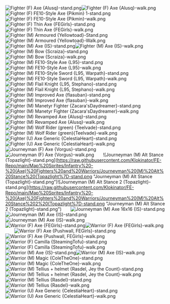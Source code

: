 ![Fighter (F) Axe {Alusq}-stand.png](https://raw.githubusercontent.com/Klokinator/FE-Repo/main/Map%20Sprites/Infantry%20-%20(Axe)%20Fighters%20and%20Warriors/Fighter%20(F)%20Axe%20%7BAlusq%7D-stand.png "Fighter (F) Axe {Alusq}-stand.png")![Fighter (F) Axe {Alusq}-walk.png](https://raw.githubusercontent.com/Klokinator/FE-Repo/main/Map%20Sprites/Infantry%20-%20(Axe)%20Fighters%20and%20Warriors/Fighter%20(F)%20Axe%20%7BAlusq%7D-walk.png "Fighter (F) Axe {Alusq}-walk.png")&emsp;&emsp;![Fighter (F) FE10-Style Axe {Pikmin} 1-stand.png](https://raw.githubusercontent.com/Klokinator/FE-Repo/main/Map%20Sprites/Infantry%20-%20(Axe)%20Fighters%20and%20Warriors/Fighter%20(F)%20FE10-Style%20Axe%20%7BPikmin%7D%201-stand.png "Fighter (F) FE10-Style Axe {Pikmin} 1-stand.png")![Fighter (F) FE10-Style Axe {Pikmin}-walk.png](https://raw.githubusercontent.com/Klokinator/FE-Repo/main/Map%20Sprites/Infantry%20-%20(Axe)%20Fighters%20and%20Warriors/Fighter%20(F)%20FE10-Style%20Axe%20%7BPikmin%7D-walk.png "Fighter (F) FE10-Style Axe {Pikmin}-walk.png")&emsp;&emsp;![Fighter (F) Thin Axe {FEGirls}-stand.png](https://raw.githubusercontent.com/Klokinator/FE-Repo/main/Map%20Sprites/Infantry%20-%20(Axe)%20Fighters%20and%20Warriors/Fighter%20(F)%20Thin%20Axe%20%7BFEGirls%7D-stand.png "Fighter (F) Thin Axe {FEGirls}-stand.png")![Fighter (F) Thin Axe {FEGirls}-walk.png](https://raw.githubusercontent.com/Klokinator/FE-Repo/main/Map%20Sprites/Infantry%20-%20(Axe)%20Fighters%20and%20Warriors/Fighter%20(F)%20Thin%20Axe%20%7BFEGirls%7D-walk.png "Fighter (F) Thin Axe {FEGirls}-walk.png")&emsp;&emsp;![Fighter (M) Armoured {Yellowtoad}-Stand.png](https://raw.githubusercontent.com/Klokinator/FE-Repo/main/Map%20Sprites/Infantry%20-%20(Axe)%20Fighters%20and%20Warriors/Fighter%20(M)%20Armoured%20%7BYellowtoad%7D-Stand.png "Fighter (M) Armoured {Yellowtoad}-Stand.png")![Fighter (M) Armoured {Yellowtoad}-Walk.png](https://raw.githubusercontent.com/Klokinator/FE-Repo/main/Map%20Sprites/Infantry%20-%20(Axe)%20Fighters%20and%20Warriors/Fighter%20(M)%20Armoured%20%7BYellowtoad%7D-Walk.png "Fighter (M) Armoured {Yellowtoad}-Walk.png")&emsp;&emsp;![Fighter (M) Axe {IS}-stand.png](https://raw.githubusercontent.com/Klokinator/FE-Repo/main/Map%20Sprites/Infantry%20-%20(Axe)%20Fighters%20and%20Warriors/Fighter%20(M)%20Axe%20%7BIS%7D-stand.png "Fighter (M) Axe {IS}-stand.png")![Fighter (M) Axe {IS}-walk.png](https://raw.githubusercontent.com/Klokinator/FE-Repo/main/Map%20Sprites/Infantry%20-%20(Axe)%20Fighters%20and%20Warriors/Fighter%20(M)%20Axe%20%7BIS%7D-walk.png "Fighter (M) Axe {IS}-walk.png")&emsp;&emsp;![Fighter (M) Bow {Scraiza}-stand.png](https://raw.githubusercontent.com/Klokinator/FE-Repo/main/Map%20Sprites/Infantry%20-%20(Axe)%20Fighters%20and%20Warriors/Fighter%20(M)%20Bow%20%7BScraiza%7D-stand.png "Fighter (M) Bow {Scraiza}-stand.png")![Fighter (M) Bow {Scraiza}-walk.png](https://raw.githubusercontent.com/Klokinator/FE-Repo/main/Map%20Sprites/Infantry%20-%20(Axe)%20Fighters%20and%20Warriors/Fighter%20(M)%20Bow%20%7BScraiza%7D-walk.png "Fighter (M) Bow {Scraiza}-walk.png")&emsp;&emsp;![Fighter (M) FE10-Style Axe {L95}-stand.png](https://raw.githubusercontent.com/Klokinator/FE-Repo/main/Map%20Sprites/Infantry%20-%20(Axe)%20Fighters%20and%20Warriors/Fighter%20(M)%20FE10-Style%20Axe%20%7BL95%7D-stand.png "Fighter (M) FE10-Style Axe {L95}-stand.png")![Fighter (M) FE10-Style Axe {L95}-walk.png](https://raw.githubusercontent.com/Klokinator/FE-Repo/main/Map%20Sprites/Infantry%20-%20(Axe)%20Fighters%20and%20Warriors/Fighter%20(M)%20FE10-Style%20Axe%20%7BL95%7D-walk.png "Fighter (M) FE10-Style Axe {L95}-walk.png")![Fighter (M) FE10-Style Sword {L95, Warpath}-stand.png](https://raw.githubusercontent.com/Klokinator/FE-Repo/main/Map%20Sprites/Infantry%20-%20(Axe)%20Fighters%20and%20Warriors/Fighter%20(M)%20FE10-Style%20Sword%20%7BL95,%20Warpath%7D-stand.png "Fighter (M) FE10-Style Sword {L95, Warpath}-stand.png")![Fighter (M) FE10-Style Sword {L95, Warpath}-walk.png](https://raw.githubusercontent.com/Klokinator/FE-Repo/main/Map%20Sprites/Infantry%20-%20(Axe)%20Fighters%20and%20Warriors/Fighter%20(M)%20FE10-Style%20Sword%20%7BL95,%20Warpath%7D-walk.png "Fighter (M) FE10-Style Sword {L95, Warpath}-walk.png")&emsp;&emsp;![Fighter (M) Flail Knight {L95, Stephano}-stand.png](https://raw.githubusercontent.com/Klokinator/FE-Repo/main/Map%20Sprites/Infantry%20-%20(Axe)%20Fighters%20and%20Warriors/Fighter%20(M)%20Flail%20Knight%20%7BL95,%20Stephano%7D-stand.png "Fighter (M) Flail Knight {L95, Stephano}-stand.png")![Fighter (M) Flail Knight {L95, Stephano}-walk.png](https://raw.githubusercontent.com/Klokinator/FE-Repo/main/Map%20Sprites/Infantry%20-%20(Axe)%20Fighters%20and%20Warriors/Fighter%20(M)%20Flail%20Knight%20%7BL95,%20Stephano%7D-walk.png "Fighter (M) Flail Knight {L95, Stephano}-walk.png")&emsp;&emsp;![Fighter (M) Improved Axe {flasuban}-stand.png](https://raw.githubusercontent.com/Klokinator/FE-Repo/main/Map%20Sprites/Infantry%20-%20(Axe)%20Fighters%20and%20Warriors/Fighter%20(M)%20Improved%20Axe%20%7Bflasuban%7D-stand.png "Fighter (M) Improved Axe {flasuban}-stand.png")![Fighter (M) Improved Axe {flasuban}-walk.png](https://raw.githubusercontent.com/Klokinator/FE-Repo/main/Map%20Sprites/Infantry%20-%20(Axe)%20Fighters%20and%20Warriors/Fighter%20(M)%20Improved%20Axe%20%7Bflasuban%7D-walk.png "Fighter (M) Improved Axe {flasuban}-walk.png")&emsp;&emsp;![Fighter (M) Manetyr Fighter {Zacara'sDaydreamer}-stand.png](https://raw.githubusercontent.com/Klokinator/FE-Repo/main/Map%20Sprites/Infantry%20-%20(Axe)%20Fighters%20and%20Warriors/Fighter%20(M)%20Manetyr%20Fighter%20%7BZacara'sDaydreamer%7D-stand.png "Fighter (M) Manetyr Fighter {Zacara'sDaydreamer}-stand.png")![Fighter (M) Manetyr Fighter {Zacara'sDaydreamer}-walk.png](https://raw.githubusercontent.com/Klokinator/FE-Repo/main/Map%20Sprites/Infantry%20-%20(Axe)%20Fighters%20and%20Warriors/Fighter%20(M)%20Manetyr%20Fighter%20%7BZacara'sDaydreamer%7D-walk.png "Fighter (M) Manetyr Fighter {Zacara'sDaydreamer}-walk.png")&emsp;&emsp;![Fighter (M) Revamped Axe {Alusq}-stand.png](https://raw.githubusercontent.com/Klokinator/FE-Repo/main/Map%20Sprites/Infantry%20-%20(Axe)%20Fighters%20and%20Warriors/Fighter%20(M)%20Revamped%20Axe%20%7BAlusq%7D-stand.png "Fighter (M) Revamped Axe {Alusq}-stand.png")![Fighter (M) Revamped Axe {Alusq}-walk.png](https://raw.githubusercontent.com/Klokinator/FE-Repo/main/Map%20Sprites/Infantry%20-%20(Axe)%20Fighters%20and%20Warriors/Fighter%20(M)%20Revamped%20Axe%20%7BAlusq%7D-walk.png "Fighter (M) Revamped Axe {Alusq}-walk.png")&emsp;&emsp;![Fighter (M) Wolf Rider (green) {Teelvade}-stand.png](https://raw.githubusercontent.com/Klokinator/FE-Repo/main/Map%20Sprites/Infantry%20-%20(Axe)%20Fighters%20and%20Warriors/Fighter%20(M)%20Wolf%20Rider%20(green)%20%7BTeelvade%7D-stand.png "Fighter (M) Wolf Rider (green) {Teelvade}-stand.png")![Fighter (M) Wolf Rider (green){Teelvade}-walk.png](https://raw.githubusercontent.com/Klokinator/FE-Repo/main/Map%20Sprites/Infantry%20-%20(Axe)%20Fighters%20and%20Warriors/Fighter%20(M)%20Wolf%20Rider%20(green)%7BTeelvade%7D-walk.png "Fighter (M) Wolf Rider (green){Teelvade}-walk.png")&emsp;&emsp;![Fighter (U) Axe Generic {CelestiaHeart}-stand.png](https://raw.githubusercontent.com/Klokinator/FE-Repo/main/Map%20Sprites/Infantry%20-%20(Axe)%20Fighters%20and%20Warriors/Fighter%20(U)%20Axe%20Generic%20%7BCelestiaHeart%7D-stand.png "Fighter (U) Axe Generic {CelestiaHeart}-stand.png")![Fighter (U) Axe Generic {CelestiaHeart}-walk.png](https://raw.githubusercontent.com/Klokinator/FE-Repo/main/Map%20Sprites/Infantry%20-%20(Axe)%20Fighters%20and%20Warriors/Fighter%20(U)%20Axe%20Generic%20%7BCelestiaHeart%7D-walk.png "Fighter (U) Axe Generic {CelestiaHeart}-walk.png")&emsp;&emsp;![Journeyman (F) Axe {Vorgus}-stand.png](https://raw.githubusercontent.com/Klokinator/FE-Repo/main/Map%20Sprites/Infantry%20-%20(Axe)%20Fighters%20and%20Warriors/Journeyman%20(F)%20Axe%20%7BVorgus%7D-stand.png "Journeyman (F) Axe {Vorgus}-stand.png")![Journeyman (F) Axe {Vorgus}-walk.png](https://raw.githubusercontent.com/Klokinator/FE-Repo/main/Map%20Sprites/Infantry%20-%20(Axe)%20Fighters%20and%20Warriors/Journeyman%20(F)%20Axe%20%7BVorgus%7D-walk.png "Journeyman (F) Axe {Vorgus}-walk.png")&emsp;&emsp;![Journeyman (M) Alt Stance (Topazlight}-stand.png](https://raw.githubusercontent.com/Klokinator/FE-Repo/main/Map%20Sprites/Infantry%20-%20(Axe)%20Fighters%20and%20Warriors/Journeyman%20(M)%20Alt%20Stance%20(Topazlight%7D-stand.png "Journeyman (M) Alt Stance (Topazlight}-stand.png")![Journeyman (M) Alt Stance 2 (Topazlight}-stand.png](https://raw.githubusercontent.com/Klokinator/FE-Repo/main/Map%20Sprites/Infantry%20-%20(Axe)%20Fighters%20and%20Warriors/Journeyman%20(M)%20Alt%20Stance%202%20(Topazlight%7D-stand.png "Journeyman (M) Alt Stance 2 (Topazlight}-stand.png")&emsp;&emsp;![Journeyman (M) Axe 16x16 {IS}-stand.png](https://raw.githubusercontent.com/Klokinator/FE-Repo/main/Map%20Sprites/Infantry%20-%20(Axe)%20Fighters%20and%20Warriors/Journeyman%20(M)%20Axe%2016x16%20%7BIS%7D-stand.png "Journeyman (M) Axe 16x16 {IS}-stand.png")![Journeyman (M) Axe {IS}-stand.png](https://raw.githubusercontent.com/Klokinator/FE-Repo/main/Map%20Sprites/Infantry%20-%20(Axe)%20Fighters%20and%20Warriors/Journeyman%20(M)%20Axe%20%7BIS%7D-stand.png "Journeyman (M) Axe {IS}-stand.png")![Journeyman (M) Axe {IS}-walk.png](https://raw.githubusercontent.com/Klokinator/FE-Repo/main/Map%20Sprites/Infantry%20-%20(Axe)%20Fighters%20and%20Warriors/Journeyman%20(M)%20Axe%20%7BIS%7D-walk.png "Journeyman (M) Axe {IS}-walk.png")&emsp;&emsp;![Warrior (F) Axe {FEGirls}-stand.png](https://raw.githubusercontent.com/Klokinator/FE-Repo/main/Map%20Sprites/Infantry%20-%20(Axe)%20Fighters%20and%20Warriors/Warrior%20(F)%20Axe%20%7BFEGirls%7D-stand.png "Warrior (F) Axe {FEGirls}-stand.png")![Warrior (F) Axe {FEGirls}-walk.png](https://raw.githubusercontent.com/Klokinator/FE-Repo/main/Map%20Sprites/Infantry%20-%20(Axe)%20Fighters%20and%20Warriors/Warrior%20(F)%20Axe%20%7BFEGirls%7D-walk.png "Warrior (F) Axe {FEGirls}-walk.png")&emsp;&emsp;![Warrior (F) Axe {Pushwall, FEGirls}-stand.png](https://raw.githubusercontent.com/Klokinator/FE-Repo/main/Map%20Sprites/Infantry%20-%20(Axe)%20Fighters%20and%20Warriors/Warrior%20(F)%20Axe%20%7BPushwall,%20FEGirls%7D-stand.png "Warrior (F) Axe {Pushwall, FEGirls}-stand.png")![Warrior (F) Axe {Pushwall, FEGirls}-walk.png](https://raw.githubusercontent.com/Klokinator/FE-Repo/main/Map%20Sprites/Infantry%20-%20(Axe)%20Fighters%20and%20Warriors/Warrior%20(F)%20Axe%20%7BPushwall,%20FEGirls%7D-walk.png "Warrior (F) Axe {Pushwall, FEGirls}-walk.png")&emsp;&emsp;![Warrior (F) Camilla {SteamingTofu}-stand.png](https://raw.githubusercontent.com/Klokinator/FE-Repo/main/Map%20Sprites/Infantry%20-%20(Axe)%20Fighters%20and%20Warriors/Warrior%20(F)%20Camilla%20%7BSteamingTofu%7D-stand.png "Warrior (F) Camilla {SteamingTofu}-stand.png")![Warrior (F) Camilla {SteamingTofu}-walk.png](https://raw.githubusercontent.com/Klokinator/FE-Repo/main/Map%20Sprites/Infantry%20-%20(Axe)%20Fighters%20and%20Warriors/Warrior%20(F)%20Camilla%20%7BSteamingTofu%7D-walk.png "Warrior (F) Camilla {SteamingTofu}-walk.png")&emsp;&emsp;![Warrior (M) Axe {IS}-stand.png](https://raw.githubusercontent.com/Klokinator/FE-Repo/main/Map%20Sprites/Infantry%20-%20(Axe)%20Fighters%20and%20Warriors/Warrior%20(M)%20Axe%20%7BIS%7D-stand.png "Warrior (M) Axe {IS}-stand.png")![Warrior (M) Axe {IS}-walk.png](https://raw.githubusercontent.com/Klokinator/FE-Repo/main/Map%20Sprites/Infantry%20-%20(Axe)%20Fighters%20and%20Warriors/Warrior%20(M)%20Axe%20%7BIS%7D-walk.png "Warrior (M) Axe {IS}-walk.png")&emsp;&emsp;![Warrior (M) Magic {ColeTheOne}-stand.png](https://raw.githubusercontent.com/Klokinator/FE-Repo/main/Map%20Sprites/Infantry%20-%20(Axe)%20Fighters%20and%20Warriors/Warrior%20(M)%20Magic%20%7BColeTheOne%7D-stand.png "Warrior (M) Magic {ColeTheOne}-stand.png")![Warrior (M) Magic {ColeTheOne}-walk.png](https://raw.githubusercontent.com/Klokinator/FE-Repo/main/Map%20Sprites/Infantry%20-%20(Axe)%20Fighters%20and%20Warriors/Warrior%20(M)%20Magic%20%7BColeTheOne%7D-walk.png "Warrior (M) Magic {ColeTheOne}-walk.png")&emsp;&emsp;![Warrior (M) Tellius + helmet {Rasdel, Jey the Count}-stand.png](https://raw.githubusercontent.com/Klokinator/FE-Repo/main/Map%20Sprites/Infantry%20-%20(Axe)%20Fighters%20and%20Warriors/Warrior%20(M)%20Tellius%20%2B%20helmet%20%7BRasdel,%20Jey%20the%20Count%7D-stand.png "Warrior (M) Tellius + helmet {Rasdel, Jey the Count}-stand.png")![Warrior (M) Tellius + helmet {Rasdel, Jey the Count}-walk.png](https://raw.githubusercontent.com/Klokinator/FE-Repo/main/Map%20Sprites/Infantry%20-%20(Axe)%20Fighters%20and%20Warriors/Warrior%20(M)%20Tellius%20%2B%20helmet%20%7BRasdel,%20Jey%20the%20Count%7D-walk.png "Warrior (M) Tellius + helmet {Rasdel, Jey the Count}-walk.png")&emsp;&emsp;![Warrior (M) Tellius {Rasdel}-stand.png](https://raw.githubusercontent.com/Klokinator/FE-Repo/main/Map%20Sprites/Infantry%20-%20(Axe)%20Fighters%20and%20Warriors/Warrior%20(M)%20Tellius%20%7BRasdel%7D-stand.png "Warrior (M) Tellius {Rasdel}-stand.png")![Warrior (M) Tellius {Rasdel}-walk.png](https://raw.githubusercontent.com/Klokinator/FE-Repo/main/Map%20Sprites/Infantry%20-%20(Axe)%20Fighters%20and%20Warriors/Warrior%20(M)%20Tellius%20%7BRasdel%7D-walk.png "Warrior (M) Tellius {Rasdel}-walk.png")&emsp;&emsp;![Warrior (U) Axe Generic {CelestiaHeart}-stand.png](https://raw.githubusercontent.com/Klokinator/FE-Repo/main/Map%20Sprites/Infantry%20-%20(Axe)%20Fighters%20and%20Warriors/Warrior%20(U)%20Axe%20Generic%20%7BCelestiaHeart%7D-stand.png "Warrior (U) Axe Generic {CelestiaHeart}-stand.png")![Warrior (U) Axe Generic {CelestiaHeart}-walk.png](https://raw.githubusercontent.com/Klokinator/FE-Repo/main/Map%20Sprites/Infantry%20-%20(Axe)%20Fighters%20and%20Warriors/Warrior%20(U)%20Axe%20Generic%20%7BCelestiaHeart%7D-walk.png "Warrior (U) Axe Generic {CelestiaHeart}-walk.png")